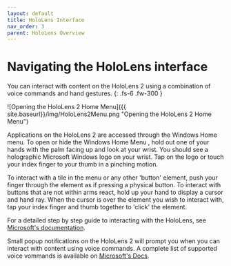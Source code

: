 ```yaml
---
layout: default
title: HoloLens Interface
nav_order: 3
parent: HoloLens Overview
---
```


# Navigating the HoloLens interface

You can interact with content on the HoloLens 2 using a combination of voice commands and hand gestures.
{: .fs-6 .fw-300 }

![Opening the HoloLens 2 Home Menu]({{ site.baseurl}}/img/HoloLens2Menu.png "Opening the HoloLens 2 Home Menu")

Applications on the HoloLens 2 are accessed through the Windows Home menu. To open or hide the Windows Home Menu , hold out one of your hands with the palm facing up and look at your wrist. You should see a holographic Microsoft Windows logo on your wrist. Tap on the logo or touch your index finger to your thumb in a pinching motion.

To interact with a tile in the menu or any other 'button' element, push your finger through the element as if pressing a physical button. To interact with buttons that are not within arms react, hold up your hand to display a cursor and hand ray. When the cursor is over the element you wish to interact with, tap your index finger and thumb together to 'click' the element.

For a detailed step by step guide to interacting with the HoloLens, see [Microsoft's documentation](https://docs.microsoft.com/en-us/hololens/hololens2-basic-usage).

Small popup notifications on the HoloLens 2 will prompt you when you can interact with content using voice commands. A complete list of supported voice vommands is available on [Microsoft's Docs](https://docs.microsoft.com/en-us/windows/mixed-reality/design/voice-input).
